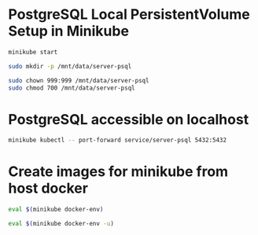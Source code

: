 # PostgreSQL Local PersistentVolume Setup in Minikube

```bash
minikube start
```

```bash
sudo mkdir -p /mnt/data/server-psql
```

```bash
sudo chown 999:999 /mnt/data/server-psql
sudo chmod 700 /mnt/data/server-psql
```

# PostgreSQL accessible on localhost

```bash
minikube kubectl -- port-forward service/server-psql 5432:5432
```

# Create images for minikube from host docker

```bash
eval $(minikube docker-env)
```

```bash
eval $(minikube docker-env -u)
```
